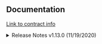 ##  Documentation

[Link to contract info](https://github.com/department-of-veterans-affairs/va.gov-team/blob/master/products/facilities/facility-locator/product/Oddball.Annual.Purchase.Addendum%20Executed%20(1).pdf)


<details>
<summary> Release Notes v1.13.0 (11/19/2020) </summary>

✨ Features and improvements
Improve accessibility by fixing issues reported by WCAG 2.1. #9991
Improve accessibility when opening a popup by immediately focusing on the content. #9774 (h/t @watofundefined)
Improve rendering performance of symbols with symbol-sort-key. #9751 (h/t @osvodef)
Add Marker clickTolerance option. #9640 (h/t @ChristopherChudzicki)
Add Map hasControl method. #10035
Add Popup setOffset method. #9946 (h/t @jutaz)
Add KeyboardHandler disableRotation and enableRotation methods. #10072 (h/t @jmbott)
🐞 Bug fixes
Fix a bug where queryRenderedFeatures didn't properly expose the paint values if they were data-driven. #10074 (h/t @osvodef)
Fix a bug where attribution didn't update when layer visibility changed during zooming. #9943
Fix a bug where hash control conflicted with external history manipulation (e.g. in single-page apps). #9960 (h/t @raegen)
Fix a bug where fitBounds had an unexpected result with non-zero bearing and uneven padding. #9821 (h/t @allison-strandberg)
Fix HTTP support when running GL JS against Mapbox Atlas. #10090
Fix a bug where the within expression didn't work in querySourceFeatures. #9933
Fix a bug where Popup content HTML element was removed on setDOMContent. #10036
Fix a compatibility bug when icon-image is used as a legacy categorical function. #10060
Reduce rapid memory growth in Safari by ensuring Image dataURI's are released. #10118
⚠️ Note on IE11
We intend to remove support for Internet Explorer 11 in a future release of GL JS later this year.
</details>

